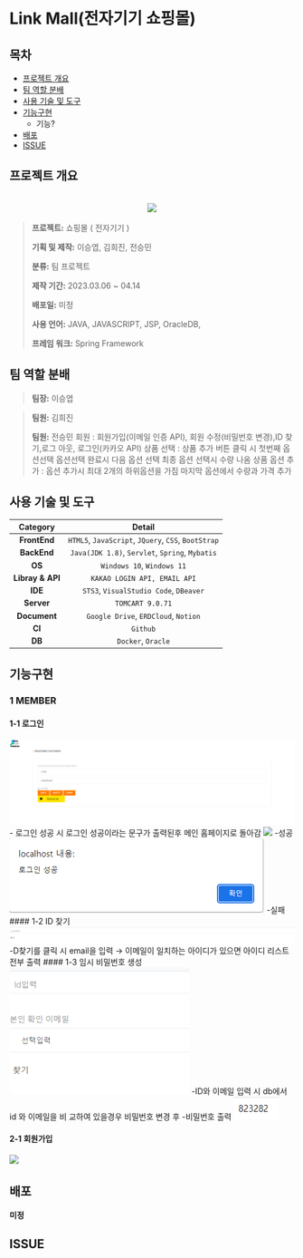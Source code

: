 # Link Mall(전자기기 쇼핑몰)

## 목차

- [프로젝트 개요](#프로젝트-개요)
- [팀 역할 분배](#팀-역할-분배)
- [사용 기술 및 도구](#사용-기술-및-도구)
- [기능구현](#기능구현)
  - 기능?
- [배포](#배포)
- [ISSUE](#ISSUE)

## 프로젝트 개요

<p align="center">
  <br>
    <img src="/src/main/webapp/resources/js/img/logo/logo.png">
  <br>
</p>

> **프로젝트:** 쇼핑몰 ( 전자기기 )
>
> **기획 및 제작:** 이승엽, 김희진, 전승민
>
> **분류:** 팀 프로젝트 
>
> **제작 기간:** 2023.03.06 ~ 04.14
>
> **배포일:** 미정
>
> **사용 언어:** JAVA, JAVASCRIPT, JSP, OracleDB,
> 
> **프레임 워크:** Spring Framework

## 팀 역할 분배
> **팀장:** 이승엽
> 
> 

> **팀원:** 김희진
>
> 
> **팀원:** 전승민
> 회원 : 회원가입(이메일 인증 API), 회원 수정(비밀번호 변경),ID 찾기,로그 아웃, 로그인(카카오 API)
> 상품 선택 : 상품 추가 버튼 클릭 시 첫번째 옵션선택 옵션선택 완료시 다음 옵션 선택 최종 옵션 선택시 수량 나옴
> 상품 옵션 추가 : 옵션 추가시 최대 2개의 하위옵션을 가짐 마지막 옵션에서 수량과 가격 추가


## 사용 기술 및 도구

|**Category**|**Detail**|
|:--:|:--:|
|**FrontEnd**| `HTML5`, `JavaScript`, `JQuery`, `CSS`, `BootStrap`|
|**BackEnd**| `Java(JDK 1.8)`, `Servlet`, `Spring`, `Mybatis` |
|**OS**| `Windows 10`, `Windows 11` |
|**Libray & API**| `KAKAO LOGIN API, EMAIL API` |
|**IDE**| `STS3`, `VisualStudio Code`, `DBeaver` |
|**Server**| `TOMCART 9.0.71` |
|**Document**| `Google Drive`, `ERDCloud`, `Notion` |
|**CI**| `Github` |
|**DB**| `Docker`, `Oracle` |

## 기능구현
### 1 MEMBER
#### 1-1 로그인
<img src="src/main/webapp/resources/imgs/MiddleLogin.png">
- 로그인 성공 시 로그인 성공이라는 문구가 출력된후 메인 홈페이지로 돌아감
<img src="src/main/resources/imgs/LoginSuccess.png">
-성공
<img src="src/main/webapp/resources/imgs/LoginSuccess.png">
-실패
#### 1-2 ID 찾기
<img src="src/main/webapp/resources/imgs/IdFind.png">
-D찾기를 클릭 시 email을 입력 → 이메일이 일치하는 아이디가 있으면 아이디 리스트 전부 출력
#### 1-3 임시 비밀번호 생성
<img src="src/main/webapp/resources/imgs/TemporaryPw.png">
-ID와 이메일 입력 시  db에서 id 와 이메일을 비 교하여 있을경우 비밀번호 변경 후 
-비밀번호 출력
<img src="src/main/webapp/resources/imgs/Untitled.png">

#### 2-1 회원가입
<img src="src/main/webapp/resources/imgs/.png">


## 배포
**미정**

## ISSUE
